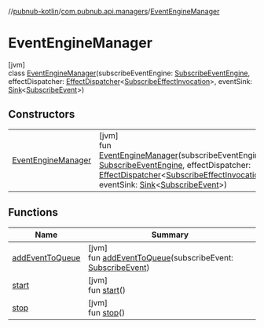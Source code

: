 //[pubnub-kotlin](../../../index.md)/[com.pubnub.api.managers](../index.md)/[EventEngineManager](index.md)

# EventEngineManager

[jvm]\
class [EventEngineManager](index.md)(subscribeEventEngine: [SubscribeEventEngine](../../com.pubnub.api.subscribe.eventengine/-subscribe-event-engine/index.md), effectDispatcher: [EffectDispatcher](../../com.pubnub.api.eventengine/-effect-dispatcher/index.md)&lt;[SubscribeEffectInvocation](../../com.pubnub.api.subscribe.eventengine.effect/-subscribe-effect-invocation/index.md)&gt;, eventSink: [Sink](../../com.pubnub.api.eventengine/-sink/index.md)&lt;[SubscribeEvent](../../com.pubnub.api.subscribe.eventengine.event/-subscribe-event/index.md)&gt;)

## Constructors

| | |
|---|---|
| [EventEngineManager](-event-engine-manager.md) | [jvm]<br>fun [EventEngineManager](-event-engine-manager.md)(subscribeEventEngine: [SubscribeEventEngine](../../com.pubnub.api.subscribe.eventengine/-subscribe-event-engine/index.md), effectDispatcher: [EffectDispatcher](../../com.pubnub.api.eventengine/-effect-dispatcher/index.md)&lt;[SubscribeEffectInvocation](../../com.pubnub.api.subscribe.eventengine.effect/-subscribe-effect-invocation/index.md)&gt;, eventSink: [Sink](../../com.pubnub.api.eventengine/-sink/index.md)&lt;[SubscribeEvent](../../com.pubnub.api.subscribe.eventengine.event/-subscribe-event/index.md)&gt;) |

## Functions

| Name | Summary |
|---|---|
| [addEventToQueue](add-event-to-queue.md) | [jvm]<br>fun [addEventToQueue](add-event-to-queue.md)(subscribeEvent: [SubscribeEvent](../../com.pubnub.api.subscribe.eventengine.event/-subscribe-event/index.md)) |
| [start](start.md) | [jvm]<br>fun [start](start.md)() |
| [stop](stop.md) | [jvm]<br>fun [stop](stop.md)() |
